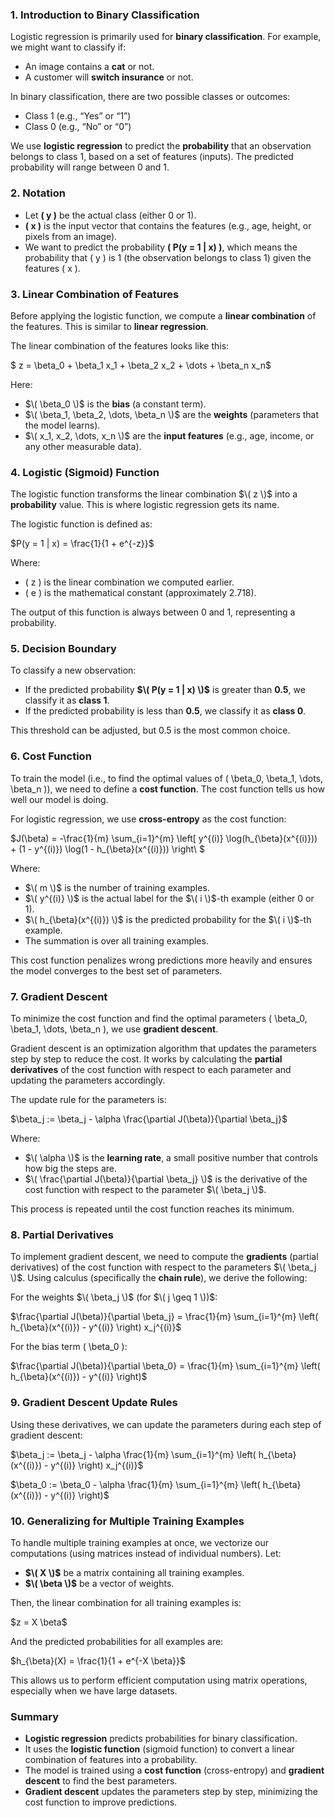 ### 1. **Introduction to Binary Classification**
Logistic regression is primarily used for **binary classification**. For example, we might want to classify if:
- An image contains a **cat** or not.
- A customer will **switch insurance** or not.

In binary classification, there are two possible classes or outcomes:
- Class 1 (e.g., “Yes” or “1”)
- Class 0 (e.g., “No” or “0”)

We use **logistic regression** to predict the **probability** that an observation belongs to class 1, based on a set of features (inputs). The predicted probability will range between 0 and 1.

### 2. **Notation**
- Let **\( y \)** be the actual class (either 0 or 1). 
- **\( x \)** is the input vector that contains the features (e.g., age, height, or pixels from an image).
- We want to predict the probability **\( P(y = 1 | x) \)**, which means the probability that \( y \) is 1 (the observation belongs to class 1) given the features \( x \).

### 3. **Linear Combination of Features**
Before applying the logistic function, we compute a **linear combination** of the features. This is similar to **linear regression**.

The linear combination of the features looks like this:

$
z = \beta_0 + \beta_1 x_1 + \beta_2 x_2 + \dots + \beta_n x_n\$

Here:
- $\( \beta_0 \)$ is the **bias** (a constant term).
- $\( \beta_1, \beta_2, \dots, \beta_n \)$ are the **weights** (parameters that the model learns).
- $\( x_1, x_2, \dots, x_n \)$ are the **input features** (e.g., age, income, or any other measurable data).

### 4. **Logistic (Sigmoid) Function**
The logistic function transforms the linear combination $\( z \)$ into a **probability** value. This is where logistic regression gets its name.

The logistic function is defined as:

$P(y = 1 | x) = \frac{1}{1 + e^{-z}}\$

Where:
- \( z \) is the linear combination we computed earlier.
- \( e \) is the mathematical constant (approximately 2.718).

The output of this function is always between 0 and 1, representing a probability.

### 5. **Decision Boundary**
To classify a new observation:
- If the predicted probability **$\( P(y = 1 | x) \)$** is greater than **0.5**, we classify it as **class 1**.
- If the predicted probability is less than **0.5**, we classify it as **class 0**.

This threshold can be adjusted, but 0.5 is the most common choice.

### 6. **Cost Function**
To train the model (i.e., to find the optimal values of \( \beta_0, \beta_1, \dots, \beta_n \)), we need to define a **cost function**. The cost function tells us how well our model is doing.

For logistic regression, we use **cross-entropy** as the cost function:

$J(\beta) = -\frac{1}{m} \sum_{i=1}^{m} \left[ y^{(i)} \log(h_{\beta}(x^{(i)})) + (1 - y^{(i)}) \log(1 - h_{\beta}(x^{(i)})) \right\ $

Where:
- $\( m \)$ is the number of training examples.
- $\( y^{(i)} \)$ is the actual label for the $\( i \)$-th example (either 0 or 1).
- $\( h_{\beta}(x^{(i)}) \)$ is the predicted probability for the $\( i \)$-th example.
- The summation is over all training examples.

This cost function penalizes wrong predictions more heavily and ensures the model converges to the best set of parameters.

### 7. **Gradient Descent**
To minimize the cost function and find the optimal parameters \( \beta_0, \beta_1, \dots, \beta_n \), we use **gradient descent**.

Gradient descent is an optimization algorithm that updates the parameters step by step to reduce the cost. It works by calculating the **partial derivatives** of the cost function with respect to each parameter and updating the parameters accordingly.

The update rule for the parameters is:

$\beta_j := \beta_j - \alpha \frac{\partial J(\beta)}{\partial \beta_j}\$

Where:
- $\( \alpha \)$ is the **learning rate**, a small positive number that controls how big the steps are.
- $\( \frac{\partial J(\beta)}{\partial \beta_j} \)$ is the derivative of the cost function with respect to the parameter $\( \beta_j \)$.

This process is repeated until the cost function reaches its minimum.

### 8. **Partial Derivatives**
To implement gradient descent, we need to compute the **gradients** (partial derivatives) of the cost function with respect to the parameters $\( \beta_j \)$. Using calculus (specifically the **chain rule**), we derive the following:

For the weights $\( \beta_j \)$ (for $\( j \geq 1 \))$:

$\frac{\partial J(\beta)}{\partial \beta_j} = \frac{1}{m} \sum_{i=1}^{m} \left( h_{\beta}(x^{(i)}) - y^{(i)} \right) x_j^{(i)}\$

For the bias term \( \beta_0 \):

$\frac{\partial J(\beta)}{\partial \beta_0} = \frac{1}{m} \sum_{i=1}^{m} \left( h_{\beta}(x^{(i)}) - y^{(i)} \right)\$

### 9. **Gradient Descent Update Rules**
Using these derivatives, we can update the parameters during each step of gradient descent:

$\beta_j := \beta_j - \alpha \frac{1}{m} \sum_{i=1}^{m} \left( h_{\beta}(x^{(i)}) - y^{(i)} \right) x_j^{(i)}\$

$\beta_0 := \beta_0 - \alpha \frac{1}{m} \sum_{i=1}^{m} \left( h_{\beta}(x^{(i)}) - y^{(i)} \right)\$

### 10. **Generalizing for Multiple Training Examples**
To handle multiple training examples at once, we vectorize our computations (using matrices instead of individual numbers). Let:
- **$\( X \)$** be a matrix containing all training examples.
- **$\( \beta \)$** be a vector of weights.

Then, the linear combination for all training examples is:

$z = X \beta\$

And the predicted probabilities for all examples are:

$h_{\beta}(X) = \frac{1}{1 + e^{-X \beta}}\$

This allows us to perform efficient computation using matrix operations, especially when we have large datasets.

### Summary
- **Logistic regression** predicts probabilities for binary classification.
- It uses the **logistic function** (sigmoid function) to convert a linear combination of features into a probability.
- The model is trained using a **cost function** (cross-entropy) and **gradient descent** to find the best parameters.
- **Gradient descent** updates the parameters step by step, minimizing the cost function to improve predictions.
